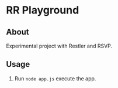 RR Playground
=============

About
-----

Experimental project with Restler and RSVP.

Usage
-----

1. Run `node app.js` execute the app.
